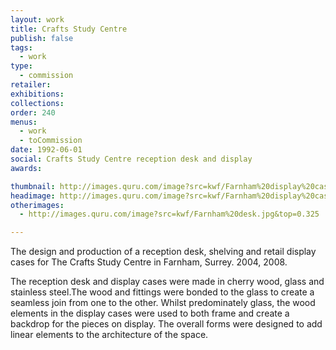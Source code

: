 ```yaml
---
layout: work
title: Crafts Study Centre
publish: false
tags:
  - work
type:
  - commission
retailer:
exhibitions:
collections:
order: 240
menus:
  - work
  - toCommission
date: 1992-06-01
social: Crafts Study Centre reception desk and display
awards:

thumbnail: http://images.quru.com/image?src=kwf/Farnham%20display%20case.tif&width=170&height=170&bottom=0.86875&top=0.25625
headimage: http://images.quru.com/image?src=kwf/Farnham%20display%20case.tif
otherimages:
  - http://images.quru.com/image?src=kwf/Farnham%20desk.jpg&top=0.325

---
```

The design and production of a reception desk, shelving and retail display cases for The Crafts Study Centre in Farnham, Surrey. 2004, 2008.

The reception desk and display cases were made in cherry wood, glass and stainless steel.The wood and fittings were bonded to the glass to create a seamless join from one to the other. Whilst predominately glass, the wood elements in the display cases were used to both frame and create a backdrop for the pieces on display. The overall forms were designed to add linear elements to the architecture of the space.
